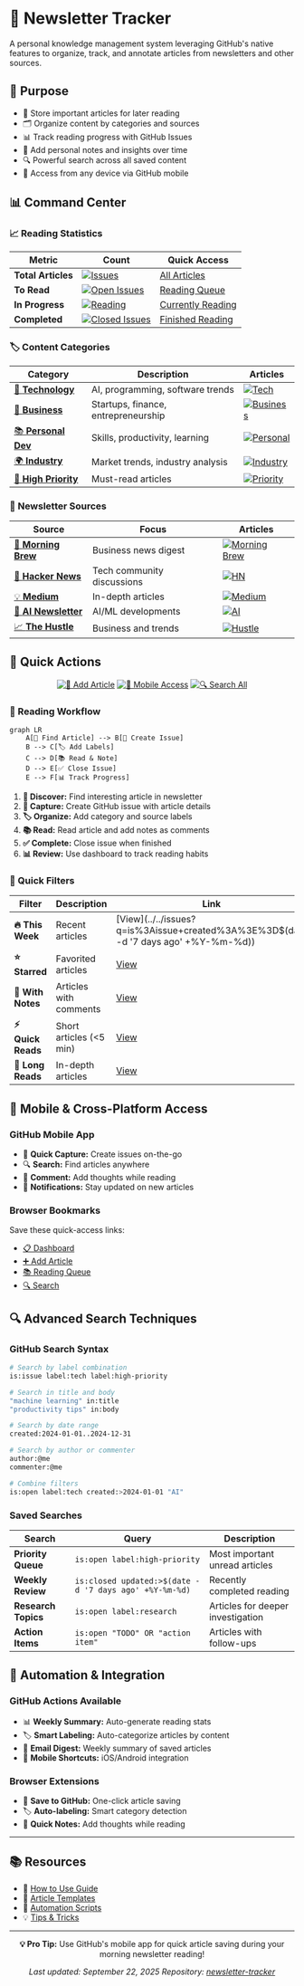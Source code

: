 # 📰 Newsletter Tracker

A personal knowledge management system leveraging GitHub's native features to organize, track, and annotate articles from newsletters and other sources.

## 🎯 Purpose
- 📝 Store important articles for later reading
- 🗂️ Organize content by categories and sources
- 📊 Track reading progress with GitHub Issues
- 💭 Add personal notes and insights over time
- 🔍 Powerful search across all saved content
- 📱 Access from any device via GitHub mobile

## 📊 Command Center

### 📈 Reading Statistics
| Metric | Count | Quick Access |
|--------|-------|--------------|
| **Total Articles** | [![Issues](https://img.shields.io/github/issues/sadrzadehsina/newsletter-tracker)](../../issues) | [All Articles](../../issues) |
| **To Read** | [![Open Issues](https://img.shields.io/github/issues/sadrzadehsina/newsletter-tracker/to-read)](../../issues?q=is%3Aissue+is%3Aopen+label%3A%22to-read%22) | [Reading Queue](../../issues?q=is%3Aissue+is%3Aopen+label%3A%22to-read%22) |
| **In Progress** | [![Reading](https://img.shields.io/github/issues/sadrzadehsina/newsletter-tracker/reading)](../../issues?q=is%3Aissue+is%3Aopen+label%3Areading) | [Currently Reading](../../issues?q=is%3Aissue+is%3Aopen+label%3Areading) |
| **Completed** | [![Closed Issues](https://img.shields.io/github/issues-closed/sadrzadehsina/newsletter-tracker)](../../issues?q=is%3Aissue+is%3Aclosed) | [Finished Reading](../../issues?q=is%3Aissue+is%3Aclosed) |

### 🏷️ Content Categories
| Category | Description | Articles |
|----------|-------------|----------|
| [🔧 **Technology**](../../issues?q=is%3Aissue+label%3Atech) | AI, programming, software trends | [![Tech](https://img.shields.io/github/issues/sadrzadehsina/newsletter-tracker/tech)](../../issues?q=is%3Aissue+label%3Atech) |
| [💼 **Business**](../../issues?q=is%3Aissue+label%3Abusiness) | Startups, finance, entrepreneurship | [![Business](https://img.shields.io/github/issues/sadrzadehsina/newsletter-tracker/business)](../../issues?q=is%3Aissue+label%3Abusiness) |
| [📚 **Personal Dev**](../../issues?q=is%3Aissue+label%3Apersonal) | Skills, productivity, learning | [![Personal](https://img.shields.io/github/issues/sadrzadehsina/newsletter-tracker/personal)](../../issues?q=is%3Aissue+label%3Apersonal) |
| [🌍 **Industry**](../../issues?q=is%3Aissue+label%3Aindustry) | Market trends, industry analysis | [![Industry](https://img.shields.io/github/issues/sadrzadehsina/newsletter-tracker/industry)](../../issues?q=is%3Aissue+label%3Aindustry) |
| [🎯 **High Priority**](../../issues?q=is%3Aissue+label%3Ahigh-priority) | Must-read articles | [![Priority](https://img.shields.io/github/issues/sadrzadehsina/newsletter-tracker/high-priority)](../../issues?q=is%3Aissue+label%3Ahigh-priority) |

### 📮 Newsletter Sources
| Source | Focus | Articles |
|--------|-------|----------|
| [📧 **Morning Brew**](../../issues?q=is%3Aissue+label%3A%22morning-brew%22) | Business news digest | [![Morning Brew](https://img.shields.io/github/issues/sadrzadehsina/newsletter-tracker/morning-brew)](../../issues?q=is%3Aissue+label%3A%22morning-brew%22) |
| [🚀 **Hacker News**](../../issues?q=is%3Aissue+label%3A%22hacker-news%22) | Tech community discussions | [![HN](https://img.shields.io/github/issues/sadrzadehsina/newsletter-tracker/hacker-news)](../../issues?q=is%3Aissue+label%3A%22hacker-news%22) |
| [💡 **Medium**](../../issues?q=is%3Aissue+label%3Amedium) | In-depth articles | [![Medium](https://img.shields.io/github/issues/sadrzadehsina/newsletter-tracker/medium)](../../issues?q=is%3Aissue+label%3Amedium) |
| [🤖 **AI Newsletter**](../../issues?q=is%3Aissue+label%3A%22ai-newsletter%22) | AI/ML developments | [![AI](https://img.shields.io/github/issues/sadrzadehsina/newsletter-tracker/ai-newsletter)](../../issues?q=is%3Aissue+label%3A%22ai-newsletter%22) |
| [📈 **The Hustle**](../../issues?q=is%3Aissue+label%3A%22the-hustle%22) | Business and trends | [![Hustle](https://img.shields.io/github/issues/sadrzadehsina/newsletter-tracker/the-hustle)](../../issues?q=is%3Aissue+label%3A%22the-hustle%22) |

## 🚀 Quick Actions

<div align="center">

[![📝 Add Article](https://img.shields.io/badge/📝-Add_Article-28a745?style=for-the-badge)](../../issues/new/choose)
[![📱 Mobile Access](https://img.shields.io/badge/📱-Mobile_GitHub-000000?style=for-the-badge&logo=github)](https://github.com/mobile)
[![🔍 Search All](https://img.shields.io/badge/🔍-Search_All-blue?style=for-the-badge)](../../search?q=&type=issues)

</div>

### 📖 Reading Workflow
```mermaid
graph LR
    A[📰 Find Article] --> B[📝 Create Issue]
    B --> C[🏷️ Add Labels]
    C --> D[📚 Read & Note]
    D --> E[✅ Close Issue]
    E --> F[📊 Track Progress]
```

1. **📰 Discover:** Find interesting article in newsletter
2. **📝 Capture:** Create GitHub issue with article details
3. **🏷️ Organize:** Add category and source labels
4. **📚 Read:** Read article and add notes as comments
5. **✅ Complete:** Close issue when finished
6. **📊 Review:** Use dashboard to track reading habits

### 🎯 Quick Filters

| Filter | Description | Link |
|--------|-------------|------|
| **🔥 This Week** | Recent articles | [View](../../issues?q=is%3Aissue+created%3A%3E%3D$(date -d '7 days ago' +%Y-%m-%d)) |
| **⭐ Starred** | Favorited articles | [View](../../issues?q=is%3Aissue+label%3Astarred) |
| **📝 With Notes** | Articles with comments | [View](../../issues?q=is%3Aissue+comments%3A%3E0) |
| **⚡ Quick Reads** | Short articles (<5 min) | [View](../../issues?q=is%3Aissue+label%3Aquick-read) |
| **📖 Long Reads** | In-depth articles | [View](../../issues?q=is%3Aissue+label%3Along-read) |

## 📱 Mobile & Cross-Platform Access

### GitHub Mobile App
- 📱 **Quick Capture:** Create issues on-the-go
- 🔍 **Search:** Find articles anywhere
- 💬 **Comment:** Add thoughts while reading
- 🔔 **Notifications:** Stay updated on new articles

### Browser Bookmarks
Save these quick-access links:
- [📋 Dashboard](https://github.com/sadrzadehsina/newsletter-tracker)
- [➕ Add Article](https://github.com/sadrzadehsina/newsletter-tracker/issues/new/choose)
- [📚 Reading Queue](https://github.com/sadrzadehsina/newsletter-tracker/issues?q=is%3Aissue+is%3Aopen+label%3A%22to-read%22)
- [🔍 Search](https://github.com/sadrzadehsina/newsletter-tracker/search?q=&type=issues)

## 🔍 Advanced Search Techniques

### GitHub Search Syntax
```bash
# Search by label combination
is:issue label:tech label:high-priority

# Search in title and body
"machine learning" in:title
"productivity tips" in:body

# Search by date range
created:2024-01-01..2024-12-31

# Search by author or commenter
author:@me
commenter:@me

# Combine filters
is:open label:tech created:>2024-01-01 "AI"
```

### Saved Searches
| Search | Query | Description |
|--------|-------|-------------|
| **Priority Queue** | `is:open label:high-priority` | Most important unread articles |
| **Weekly Review** | `is:closed updated:>$(date -d '7 days ago' +%Y-%m-%d)` | Recently completed reading |
| **Research Topics** | `is:open label:research` | Articles for deeper investigation |
| **Action Items** | `is:open "TODO" OR "action item"` | Articles with follow-ups |

## 🤖 Automation & Integration

### GitHub Actions Available
- 📊 **Weekly Summary:** Auto-generate reading stats
- 🏷️ **Smart Labeling:** Auto-categorize articles by content
- 📧 **Email Digest:** Weekly summary of saved articles
- 📱 **Mobile Shortcuts:** iOS/Android integration

### Browser Extensions
- 🔖 **Save to GitHub:** One-click article saving
- 🏷️ **Auto-labeling:** Smart category detection
- 📝 **Quick Notes:** Add thoughts while reading

---

## 📚 Resources

- 📖 [How to Use Guide](docs/how-to-use.md)
- 📝 [Article Templates](templates/)
- 🤖 [Automation Scripts](.github/workflows/)
- 💡 [Tips & Tricks](docs/tips-and-tricks.md)

---

<div align="center">

**💡 Pro Tip:** Use GitHub's mobile app for quick article saving during your morning newsletter reading!

*Last updated: September 22, 2025*
*Repository: [newsletter-tracker](https://github.com/sadrzadehsina/newsletter-tracker)*

</div>